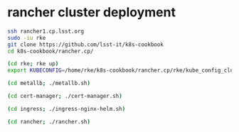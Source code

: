 rancher cluster deployment
==========================

```bash
ssh rancher1.cp.lsst.org
sudo -iu rke
git clone https://github.com/lsst-it/k8s-cookbook
cd k8s-cookbook/rancher.cp/

(cd rke; rke up)
export KUBECONFIG=/home/rke/k8s-cookbook/rancher.cp/rke/kube_config_cluster.yml

(cd metallb; ./metallb.sh)

(cd cert-manager; ./cert-manager.sh)

(cd ingress; ./ingress-nginx-helm.sh)

(cd rancher; ./rancher.sh)
```

